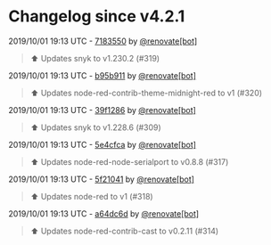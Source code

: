 # Changelog since v4.2.1

2019/10/01 19:13 UTC - [7183550](https://github.com/hassio-addons/addon-node-red/commit/71835500e02a1f6847adf18d2861c75d2a5221e5) by [@renovate[bot]](https://github.com/apps/renovate)
> :arrow_up: Updates snyk to v1.230.2 (#319) 

2019/10/01 19:13 UTC - [b95b911](https://github.com/hassio-addons/addon-node-red/commit/b95b9113f68913814408f841e9cb325ec0f8473e) by [@renovate[bot]](https://github.com/apps/renovate)
> :arrow_up: Updates node-red-contrib-theme-midnight-red to v1 (#320) 

2019/10/01 19:13 UTC - [39f1286](https://github.com/hassio-addons/addon-node-red/commit/39f12860cfe908efdd26a9150575530beafacd64) by [@renovate[bot]](https://github.com/apps/renovate)
> :arrow_up: Updates snyk to v1.228.6 (#309) 

2019/10/01 19:13 UTC - [5e4cfca](https://github.com/hassio-addons/addon-node-red/commit/5e4cfca66df3319eb44aa08dd23ea3bcde3e561a) by [@renovate[bot]](https://github.com/apps/renovate)
> :arrow_up: Updates node-red-node-serialport to v0.8.8 (#317) 

2019/10/01 19:13 UTC - [5f21041](https://github.com/hassio-addons/addon-node-red/commit/5f21041da0d25b3cbac9db8cfe4bdb730d0b7f22) by [@renovate[bot]](https://github.com/apps/renovate)
> :arrow_up: Updates node-red to v1 (#318) 

2019/10/01 19:13 UTC - [a64dc6d](https://github.com/hassio-addons/addon-node-red/commit/a64dc6d2b50e251fcbae743f5bb648abce3e23b0) by [@renovate[bot]](https://github.com/apps/renovate)
> :arrow_up: Updates node-red-contrib-cast to v0.2.11 (#314) 

